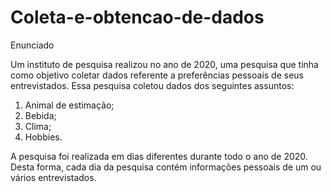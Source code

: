 # Coleta-e-obtencao-de-dados

Enunciado

Um instituto de pesquisa realizou no ano de 2020, uma pesquisa que tinha
como objetivo coletar dados referente a preferências pessoais de seus
entrevistados. Essa pesquisa coletou dados dos seguintes assuntos:
1. Animal de estimação;
2. Bebida;
3. Clima;
4. Hobbies.
   
A pesquisa foi realizada em dias diferentes durante todo o ano de 2020. Desta
forma, cada dia da pesquisa contém informações pessoais de um ou vários
entrevistados.

